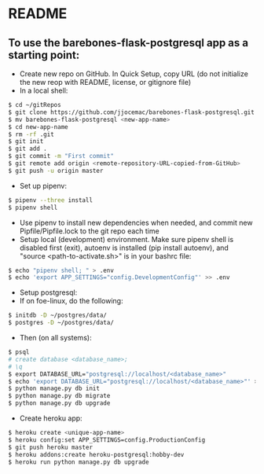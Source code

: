 # README

## To use the barebones-flask-postgresql app as a starting point:
- Create new repo on GitHub. In Quick Setup, copy URL (do not initialize the new reop with README, license, or gitignore file)
- In a local shell:
```sh
$ cd ~/gitRepos
$ git clone https://github.com/jjocemac/barebones-flask-postgresql.git
$ mv barebones-flask-postgresql <new-app-name>
$ cd new-app-name
$ rm -rf .git
$ git init
$ git add .
$ git commit -m "First commit"
$ git remote add origin <remote-repository-URL-copied-from-GitHub>
$ git push -u origin master
```
- Set up pipenv:
```sh
$ pipenv --three install
$ pipenv shell
```
- Use pipenv to install new dependencies when needed, and commit new Pipfile/Pipfile.lock to the git repo each time
- Setup local (development) environment. Make sure pipenv shell is disabled first (exit), autoenv is installed (pip install autoenv), and "source <path-to-activate.sh>" is in your bashrc file:
```sh
$ echo "pipenv shell; " > .env
$ echo 'export APP_SETTINGS="config.DevelopmentConfig"' >> .env
```
- Setup postgresql:
- If on foe-linux, do the following:
```sh
$ initdb -D ~/postgres/data/
$ postgres -D ~/postgres/data/
```
- Then (on all systems):
```sh
$ psql
# create database <database_name>;
# \q
$ export DATABASE_URL="postgresql://localhost/<database_name>"
$ echo 'export DATABASE_URL="postgresql://localhost/<database_name>"' >> .env
$ python manage.py db init
$ python manage.py db migrate
$ python manage.py db upgrade
```

- Create heroku app:
```sh
$ heroku create <unique-app-name>
$ heroku config:set APP_SETTINGS=config.ProductionConfig
$ git push heroku master
$ heroku addons:create heroku-postgresql:hobby-dev
$ heroku run python manage.py db upgrade
```
